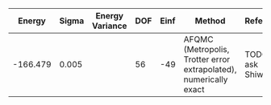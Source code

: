 | Energy   | Sigma | Energy Variance | DOF | Einf | Method                                                       | Reference |
|----------|-------|-----------------|-----|------|--------------------------------------------------------------|-----------|
| -166.479 | 0.005 |                 | 56  | -49  | AFQMC (Metropolis, Trotter error extrapolated), numerically exact | TODO: ask Shiwei |
